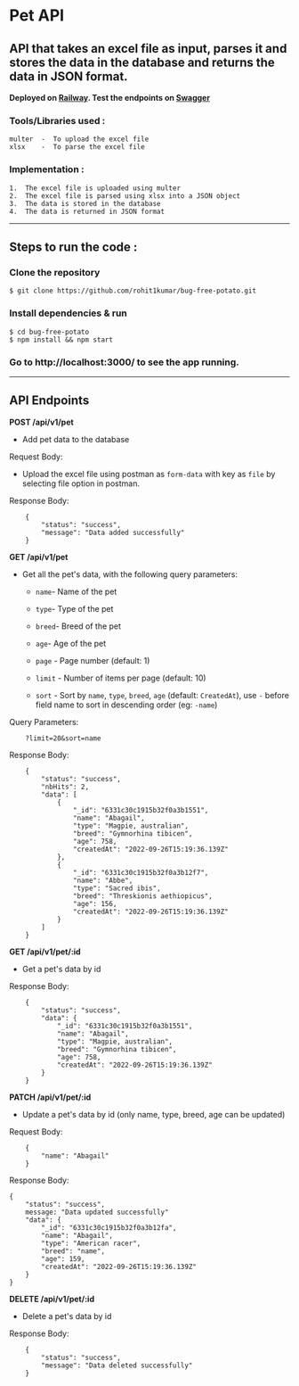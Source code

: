 # Pet API

## API that takes an excel file as input, parses it and stores the data in the database and returns the data in JSON format.
**Deployed on [Railway](https://pet.up.railway.app/). Test the endpoints on [Swagger](https://pet.up.railway.app/)**

### Tools/Libraries used :
    multer  -  To upload the excel file
    xlsx    -  To parse the excel file

### Implementation :
    1.  The excel file is uploaded using multer
    2.  The excel file is parsed using xlsx into a JSON object
    3.  The data is stored in the database
    4.  The data is returned in JSON format
---


## Steps to run the code :

### Clone the repository
    $ git clone https://github.com/rohit1kumar/bug-free-potato.git

### Install dependencies & run
    $ cd bug-free-potato
    $ npm install && npm start

### Go to http://localhost:3000/ to see the app running.

---

## API Endpoints

**POST /api/v1/pet**
- Add pet data to the database

Request Body:

- Upload the excel file using postman as `form-data` with key as `file` by selecting file option in postman.

Response Body:

```
    {
        "status": "success",
        "message": "Data added successfully"
    }
 ```

**GET /api/v1/pet**

- Get all the pet's data, with the following query parameters:
    - `name`- Name of the pet
    - `type`- Type of the pet
    - `breed`- Breed of the pet
    - `age`- Age of the pet

    - `page` - Page number (default: 1)
    - `limit` - Number of items per page (default: 10)
    - `sort` - Sort by `name`, `type`, `breed`, `age` (default: `CreatedAt`), use `-` before field name to sort in descending order (eg: `-name`)

Query Parameters:

```
    ?limit=20&sort=name
```
Response Body:

```
    {
        "status": "success",
        "nbHits": 2,
        "data": [
            {
                "_id": "6331c30c1915b32f0a3b1551",
                "name": "Abagail",
                "type": "Magpie, australian",
                "breed": "Gymnorhina tibicen",
                "age": 758,
                "createdAt": "2022-09-26T15:19:36.139Z"
            },
            {
                "_id": "6331c30c1915b32f0a3b12f7",
                "name": "Abbe",
                "type": "Sacred ibis",
                "breed": "Threskionis aethiopicus",
                "age": 156,
                "createdAt": "2022-09-26T15:19:36.139Z"
            }
        ]
    }
```

**GET /api/v1/pet/:id**

- Get a pet's data by id

Response Body:

```
    {
        "status": "success",
        "data": {
            "_id": "6331c30c1915b32f0a3b1551",
            "name": "Abagail",
            "type": "Magpie, australian",
            "breed": "Gymnorhina tibicen",
            "age": 758,
            "createdAt": "2022-09-26T15:19:36.139Z"
        }
    }
```

**PATCH /api/v1/pet/:id**

- Update a pet's data by id (only name, type, breed, age can be updated)

Request Body:

```
    {
        "name": "Abagail"
    }

```

Response Body:

```
{
    "status": "success",
    message: "Data updated successfully"
    "data": {
        "_id": "6331c30c1915b32f0a3b12fa",
        "name": "Abagail",
        "type": "American racer",
        "breed": "name",
        "age": 159,
        "createdAt": "2022-09-26T15:19:36.139Z"
    }
}
```

**DELETE /api/v1/pet/:id**

- Delete a pet's data by id

Response Body:

```
    {
        "status": "success",
        "message": "Data deleted successfully"
    }
```
